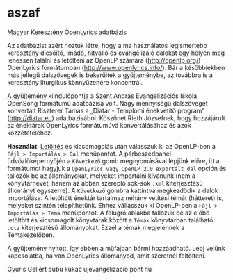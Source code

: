 aszaf
=====

Magyar Keresztény OpenLyrics adatbázis

Az adatbázist azért hoztuk létre, hogy a ma használatos legismertebb keresztény 
dicsőítő, imádó, hitvalló és evangelizáló dalokat egy helyen meg lehessen találni 
és letölteni az OpenLP számára (http://openlp.org/) OpenLyrics formátumban 
(http://www.openlyrics.info/). Bár a későbbiekben más jellegű dalszövegek is 
bekerültek a gyűjteménybe, az továbbra is a keresztény liturgikus könnyűzenére koncentrál.

A gyűjtemény kiindulópontja a Szent András Evangelizációs Iskola OpenSong 
formátumú adatbázisa volt. Nagy mennyiségű dalszöveget konvertált Riszterer Tamás 
a „Diatár - Templomi énekvetítő program” (http://diatar.eu) adatbázisából. Köszönet 
Rieth Józsefnek, hogy hozzájárult az énektárak OpenLyrics formátumúvá 
konvertálásához és azok közzétételéhez.

**Használat**: [Letöltés](https://github.com/gyuris/aszaf/archive/master.zip) és kicsomagolás 
után válasszuk ki az OpenLP-ben a `Fájl > Importálás > Dal` menüpontot. A párbeszédpanel 
üdvözlőképernyőjén a `Következő` gomb megnyomásával lépjünk előre, itt a formátumot 
hagyjuk a `OpenLyrics vagy OpenLP 2.0 exportált dal` opción és tallózók be az állományokat, 
melyeket importálni kívánunk (nem a könyvtárnevet, hanem az abban szereplő sok-sok `.xml` 
kiterjesztésű állományt egyszerre). A `Következő` gombra kattintva megkezdődik a dalok 
importálása. A letöltött énektár tartalmaz néhány vetítési témát (hátteret) is, melyeket 
szintén telepíthetünk. Ehhez vállasszuk ki OpenLP-ben a `Fájl > Importálás > Téma` menüpontot. 
A felugró ablakba tallózuk be az előbb letöltött és kicsomagolt könyvtárak között a `Témák` 
könyvtárban található `.otz` kiterjesztésű állományokat. Ezzel a témák megjelennek a Témakezelőben.

A gyűjtemény nyitott, így ebben a műfajban bármi hozzáadható. Lépj 
velünk kapcsolatba, ha van OpenLyrics állományod, amit szeretnél
feltölteni.

Gyuris Gellért bubu kukac ujevangelizacio pont hu
